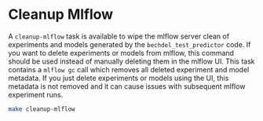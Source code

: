 # Cleanup Mlflow
A `cleanup-mlflow` task is available to wipe the mlflow server clean of experiments and models generated by the `bechdel_test_predictor` code. If you want to delete experiments or models from mlflow, this command should be used instead of manually deleting them in the mlflow UI. This task contains a `mlflow gc` call which removes all deleted experiment and model metadata. If you just delete experiments or models using the UI, this metadata is not removed and it can cause issues with subsequent mlflow experiment runs.

```sh
make cleanup-mlflow
```
